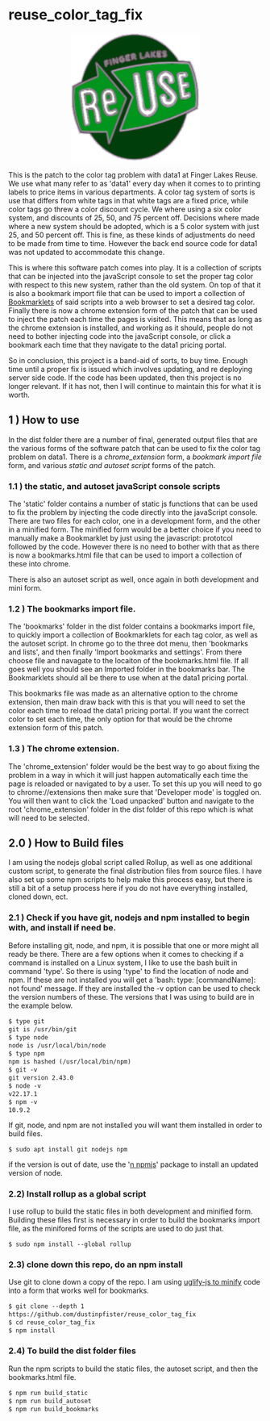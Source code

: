 # reuse_color_tag_fix

<!--
![logo](https://github.com/dustinpfister/reuse_color_tag_fix/blob/main/dist/chrome_extension/img/icon_128.png?raw=true)
-->

<p align="center">
  <img 
    width="256"
    height="256" 
    src="https://github.com/dustinpfister/reuse_color_tag_fix/blob/main/dist/chrome_extension/img/icon_128.png"
  >
</p>

This is the patch to the color tag problem with data1 at Finger Lakes Reuse. We use what many refer to as 'data1' every day when it comes to to printing labels to price items in various departments. A color tag system of sorts is use that differs from white tags in that white tags are a fixed price, while color tags go threw a color discount cycle. We where using a six color system, and discounts of 25, 50, and 75 percent off. Decisions where made where a new system should be adopted, which is a 5 color system with just 25, and 50 percent off. This is fine, as these kinds of adjustments do need to be made from time to time. However the back end source code for data1 was not updated to accommodate this change.

This is where this software patch comes into play. It is a collection of scripts that can be injected into the javaScript console to set the proper tag color with respect to this new system, rather than the old system. On top of that it is also a bookmark import file that can be used to import a collection of [Bookmarklets](https://en.wikipedia.org/wiki/Bookmarklet) of said scripts into a web browser to set a desired tag color. Finally there is now a chrome extension form of the patch that can be used to inject the patch each time the pages is visited. This means that as long as the chrome extension is installed, and working as it should, people do not need to bother injecting code into the javaScript console, or click a bookmark each time that they navigate to the data1 pricing portal.

So in conclusion, this project is a band-aid of sorts, to buy time. Enough time until a proper fix is issued which involves updating, and re deploying server side code. If the code has been updated, then this project is no longer relevant. If it has not, then I will continue to maintain this for what it is worth.

## 1 ) How to use

In the dist folder there are a number of final, generated output files that are the various forms of the software patch that can be used to fix the color tag problem on data1. There is a _chrome\_extension_ form, a _bookmark import file_ form, and various _static and autoset script_ forms of the patch.

### 1.1 ) the static, and autoset javaScript console scripts

The 'static' folder contains a number of static js functions that can be used to fix the problem by injecting the code directly into the javaScript console. There are two files for each color, one in a development form, and the other in a minified form. The minified form would be a better choice if you need to manually make a Bookmarklet by just using the javascript: prototcol followed by the code. However there is no need to bother with that as there is now a bookmarks.html file that can be used to import a collection of these into chrome.

There is also an autoset script as well, once again in both development and mini form.

### 1.2 ) The bookmarks import file.

The 'bookmarks' folder in the dist folder contains a bookmarks import file, to quickly import a collection of Bookmarklets for each tag color, as well as the autoset script. In chrome go to the three dot menu, then 'bookmarks and lists', and then finally 'Import bookmarks and settings'. From there choose file and navagate to the locaiton of the bookmarks.html file. If all goes well you should see an Imported folder in the bookmarks bar. The Bookmarklets should all be there to use when at the data1 pricing portal.

This bookmarks file was made as an alternative option to the chrome extension, then main draw back with this is that you will need to set the color each time to reload the data1 pricing portal. If you want the correct color to set each time, the only option for that would be the chrome extension form of this patch.

### 1.3 ) The chrome extension.

The 'chrome\_extension' folder would be the best way to go about fixing the problem in a way in which it will just happen automatically each time the page is reloaded or navigated to by a user. To set this up you will need to go to chrome://extensions then make sure that 'Developer mode' is toggled on. You will then want to click the 'Load unpacked' button and navigate to the root 'chrome\_extension' folder in the dist folder of this repo which is what will need to be selected.

## 2.0 ) How to Build files

I am using the nodejs global script called Rollup, as well as one additional custom script, to generate the final distribution files from source files. I have also set up some npm scripts to help make this process easy, but there is still a bit of a setup process here if you do not have everything installed, cloned down, ect. 

### 2.1 ) Check if you have git, nodejs and npm installed to begin with, and install if need be.

Before installing git, node, and npm, it is possible that one or more might all ready be there. There are a few options when it comes to checking if a command is installed on a Linux system, I like to use the bash built in command 'type'. So there is using 'type' to find the location of node and npm. If these are not installed you will get a 'bash: type: \[commandName\]: not found' message. If they are installed the -v option can be used to check the version numbers of these. The versions that I was using to build are in the example below.

```
$ type git
git is /usr/bin/git
$ type node
node is /usr/local/bin/node
$ type npm
npm is hashed (/usr/local/bin/npm)
$ git -v
git version 2.43.0
$ node -v
v22.17.1
$ npm -v
10.9.2
```

If git, node, and npm are not installed you will want them installed in order to build files.

```
$ sudo apt install git nodejs npm
```

if the version is out of date, use the '[n npmjs](https://www.npmjs.com/package/n/v/5.0.0)' package to install an updated version of node.

### 2.2) Install rollup as a global script

I use rollup to build the static files in both development and minified form. Building these files first is necessary in order to build the bookmarks import file, as the minifored forms of the scripts are used to do just that.

```
$ sudo npm install --global rollup
```

### 2.3) clone down this repo, do an npm install

Use git to clone down a copy of the repo. I am using [uglify-js to minify](https://www.npmjs.com/package/uglify-js/) code into a form that works well for bookmarks.

```
$ git clone --depth 1 https://github.com/dustinpfister/reuse_color_tag_fix
$ cd reuse_color_tag_fix
$ npm install
```

### 2.4) To build the dist folder files

Run the npm scripts to build the static files, the autoset script, and then the bookmarks.html file.

```
$ npm run build_static
$ npm run build_autoset
$ npm run build_bookmarks
```

